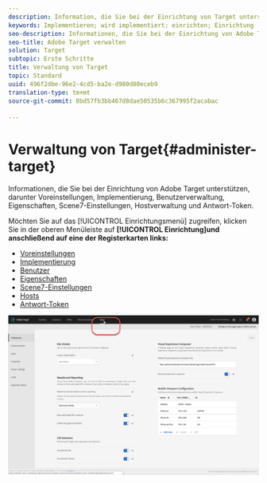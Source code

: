 ```yaml
---
description: Information, die Sie bei der Einrichtung von Target unterstützen, darunter Voreinstellungen, Implementierung, Benutzerverwaltung, Eigenschaften, Scene7-Einstellungen, Hostverwaltung und Antwort-Token.
keywords: Implementieren; wird implementiert; einrichten; Einrichtung
seo-description: Informationen, die Sie bei der Einrichtung von Adobe Target unterstützen, darunter Voreinstellungen, Implementierung, Benutzerverwaltung, Eigenschaften, Scene7-Einstellungen, Hostverwaltung und Antwort-Token.
seo-title: Adobe Target verwalten
solution: Target
subtopic: Erste Schritte
title: Verwaltung von Target
topic: Standard
uuid: 496f2dbe-96e2-4cd5-ba2e-d980d80eceb9
translation-type: tm+mt
source-git-commit: 8bd57fb3bb467d8dae50535b6c367995f2acabac

---
```



# Verwaltung von Target{#administer-target}

Informationen, die Sie bei der Einrichtung von Adobe Target unterstützen, darunter Voreinstellungen, Implementierung, Benutzerverwaltung, Eigenschaften, Scene7-Einstellungen, Hostverwaltung und Antwort-Token.

Möchten Sie auf das [!UICONTROL Einrichtungsmenü] zugreifen, klicken Sie in der oberen Menüleiste auf **[!UICONTROL Einrichtung]und anschließend auf eine der Registerkarten links:**

* [Voreinstellungen](/help/administrating-target/r-target-account-preferences/target-account-preferences.md)
* [Implementierung](/help/c-implementing-target/implementing-target.md)
* [Benutzer](/help/administrating-target/c-user-management/user-management.md)
* [Eigenschaften](/help/administrating-target/c-user-management/property-channel/property-channel.md)
* [Scene7-Einstellungen](/help/administrating-target/scene7-settings.md)
* [Hosts](/help/administrating-target/hosts.md)
* [Antwort-Token](/help/administrating-target/response-tokens.md)

![Adobe Target-Setup-Menü](/help/administrating-target/assets/setup_menu_new.png)
